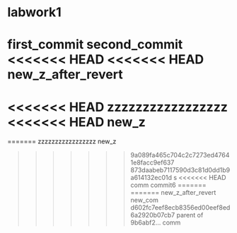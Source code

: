 # labwork1
first_commit
second_commit
<<<<<<< HEAD
<<<<<<< HEAD
new_z_after_revert
=======
<<<<<<< HEAD
zzzzzzzzzzzzzzzzz
<<<<<<< HEAD
new_z
=======
=======
zzzzzzzzzzzzzzzzz
new_z
>>>>>>> 9a089fa465c704c2c7273ed47641e8facc9ef637
>>>>>>> 873daabeb7117590d3c81d0dd1b9a614132ec01d
>>>>>>> s
<<<<<<< HEAD
comm
commit6
=======
=======
new_z_after_revert
new_com
>>>>>>> d602fc7eef8ecb8356ed00eef8ed6a2920b07cb7
>>>>>>> parent of 9b6abf2... comm

